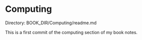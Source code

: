# Computing

Directory: BOOK_DIR/Computing/readme.md

This is a first commit of the computing section of my book notes.